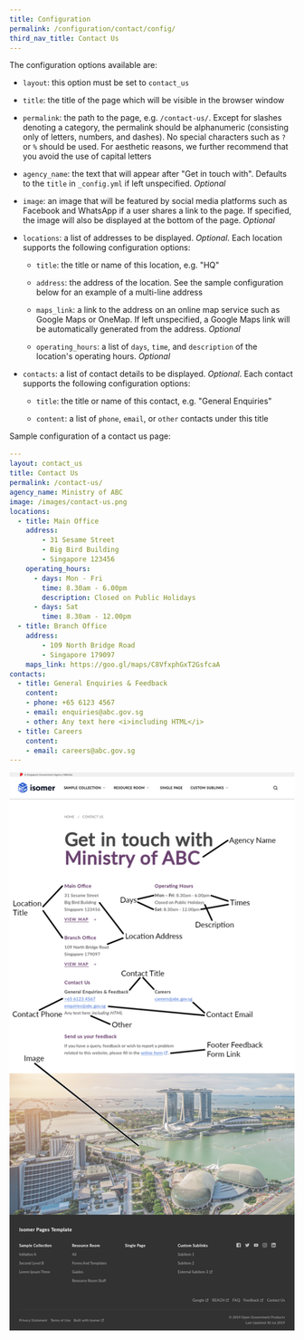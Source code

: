 ```yaml
---
title: Configuration
permalink: /configuration/contact/config/
third_nav_title: Contact Us
---
```

The configuration options available are:

* `layout`: this option must be set to `contact_us`

* `title`:  the title of the page which will be visible in the browser window

* `permalink`: the path to the page, e.g. `/contact-us/`. Except for slashes denoting a category, the permalink should be alphanumeric (consisting only of letters, numbers, and dashes). No special characters such as `?` or `%` should be used. For aesthetic reasons, we further recommend that you avoid the use of capital letters

* `agency_name`: the text that will appear after "Get in touch with". Defaults to the `title` in `_config.yml` if left unspecified. *Optional*

* `image`: an image that will be featured by social media platforms such as Facebook and WhatsApp if a user shares a link to the page. If specified, the image will also be displayed at the bottom of the page. *Optional*

* `locations`: a list of addresses to be displayed. *Optional*. Each location supports the following configuration options:

  * `title`: the title or name of this location, e.g. "HQ"

  * `address`: the address of the location. See the sample configuration below for an example of a multi-line address

  * `maps_link`: a link to the address on an online map service such as Google Maps or OneMap. If left unspecified, a Google Maps link will be automatically generated from the address. *Optional*

  * `operating_hours`: a list of `days`, `time`, and `description` of the location's operating hours. *Optional*

* `contacts`: a list of contact details to be displayed. *Optional*. Each contact supports the following configuration options:

  * `title`: the title or name of this contact, e.g. "General Enquiries"

  * `content`: a list of `phone`, `email`, or `other` contacts under this title

Sample configuration of a contact us page:

```yml
---
layout: contact_us
title: Contact Us
permalink: /contact-us/
agency_name: Ministry of ABC
image: /images/contact-us.png
locations:
  - title: Main Office
    address:
        - 31 Sesame Street
        - Big Bird Building
        - Singapore 123456
    operating_hours:
      - days: Mon - Fri
        time: 8.30am - 6.00pm
        description: Closed on Public Holidays
      - days: Sat
        time: 8.30am - 12.00pm
  - title: Branch Office
    address:
        - 109 North Bridge Road
        - Singapore 179097
    maps_link: https://goo.gl/maps/C8VfxphGxT2GsfcaA
contacts:
  - title: General Enquiries & Feedback
    content:
    - phone: +65 6123 4567
    - email: enquiries@abc.gov.sg
    - other: Any text here <i>including HTML</i>
  - title: Careers
    content:
    - email: careers@abc.gov.sg
---
```

![Screenshot of a contact us page with components labelled](/images/config/contact-us-labelled.png)